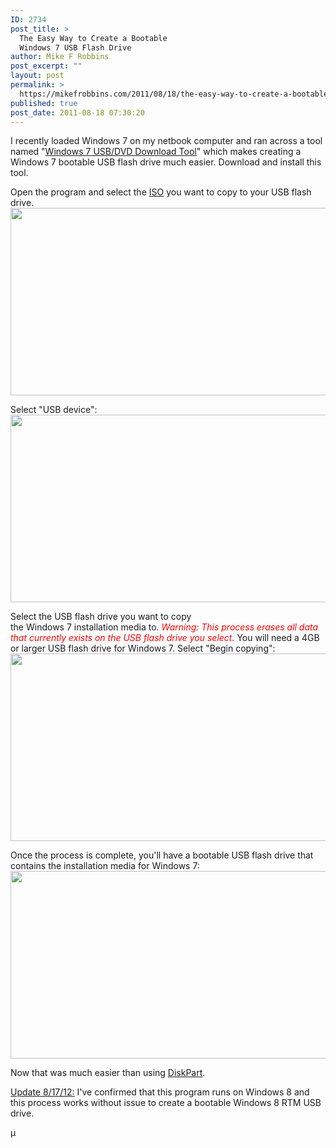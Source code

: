 ```yaml
---
ID: 2734
post_title: >
  The Easy Way to Create a Bootable
  Windows 7 USB Flash Drive
author: Mike F Robbins
post_excerpt: ""
layout: post
permalink: >
  https://mikefrobbins.com/2011/08/18/the-easy-way-to-create-a-bootable-windows-7-usb-flash-drive/
published: true
post_date: 2011-08-18 07:30:20
---
```

I recently loaded Windows 7 on my netbook computer and ran across a tool named "<a href="http://www.microsoftstore.com/store/msstore/html/pbPage.Help_Win7_usbdvd_dwnTool" target="_blank">Windows 7 USB/DVD Download Tool</a>" which makes creating a Windows 7 bootable USB flash drive much easier. Download and install this tool.

Open the program and select the <a href="http://en.wikipedia.org/wiki/ISO_image" target="_blank">ISO</a> you want to copy to your USB flash drive.
<a href="http://mikefrobbins.com/wp-content/uploads/2011/08/win7usb-1.png"><img class="alignnone size-full wp-image-2735" title="win7usb-1" src="http://mikefrobbins.com/wp-content/uploads/2011/08/win7usb-1.png" alt="" width="568" height="300" /></a>

Select "USB device":
<a href="http://mikefrobbins.com/wp-content/uploads/2011/08/win7usb-2.png"><img class="alignnone size-full wp-image-2736" title="win7usb-2" src="http://mikefrobbins.com/wp-content/uploads/2011/08/win7usb-2.png" alt="" width="568" height="300" /></a>

Select the USB flash drive you want to copy the Windows 7 installation media to. <em><span style="color: #ff0000;">Warning: This process erases all data that currently exists on the USB flash drive you select.</span></em> You will need a 4GB or larger USB flash drive for Windows 7. Select "Begin copying":
<a href="http://mikefrobbins.com/wp-content/uploads/2011/08/win7usb-3.png"><img class="alignnone size-full wp-image-2737" title="win7usb-3" src="http://mikefrobbins.com/wp-content/uploads/2011/08/win7usb-3.png" alt="" width="568" height="300" /></a>

Once the process is complete, you'll have a bootable USB flash drive that contains the installation media for Windows 7:
<a href="http://mikefrobbins.com/wp-content/uploads/2011/08/win7usb-4.png"><img class="alignnone size-full wp-image-2738" title="win7usb-4" src="http://mikefrobbins.com/wp-content/uploads/2011/08/win7usb-4.png" alt="" width="568" height="300" /></a>

Now that was much easier than using <a href="http://en.wikipedia.org/wiki/Diskpart" target="_blank">DiskPart</a>.

<span style="text-decoration: underline;">Update 8/17/12:</span>
I've confirmed that this program runs on Windows 8 and this process works without issue to create a bootable Windows 8 RTM USB drive.

µ